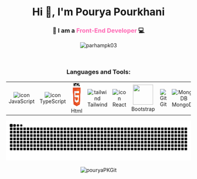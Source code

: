 <!-- Header - معرفی -->
<h1 align="center">Hi 👋, I'm Pourya Pourkhani</h1>
<h3 align="center">🎨 I am a <span style="color: #FF69B4;">Front-End Developer</span> 💻</h3>

<!-- Views -->
<p align="center"> 
  <img src="https://komarev.com/ghpvc/?username=parhampk03&label=Profile%20views&color=0e75b6&style=flat" alt="parhampk03" /> 
</p>

<!-- Trophy -->
<p align="center"> 
  <a href="https://github.com/ryo-ma/github-profile-trophy">
    <img src="https://github-profile-trophy.vercel.app/?username=parhampk03" alt="" />
  </a> 
</p>

<!-- Lang -->
<h3 align="center">Languages and Tools:</h3>

<div align="center">
  <table>
    <tr>
      <td align="center" width="90">
        <img src="https://techstack-generator.vercel.app/js-icon.svg" alt="icon" width="65" height="65" />
        <br>JavaScript
      </td>
      <td align="center" width="90">
        <img src="https://techstack-generator.vercel.app/ts-icon.svg" alt="icon" width="65" height="65" />
        <br>TypeScript
      </td>
      <td align="center" width="90">
        <img src="https://raw.githubusercontent.com/devicons/devicon/master/icons/html5/html5-original-wordmark.svg" alt="html5" width="65" height="65"/> 
        <br>Html
      </td>
      <td align="center" width="90">
        <img src="https://www.vectorlogo.zone/logos/tailwindcss/tailwindcss-icon.svg" alt="tailwind" width="65" height="65"/> 
        <br>Tailwind
      </td>
      <td align="center" width="90">
        <img src="https://techstack-generator.vercel.app/react-icon.svg" alt="icon" width="65" height="65" />
        <br>React
      </td>
      <td align="center" width="90">
        <img src="https://techstack-generator.vercel.app/redux-icon.svg" width="55" height="55" />
        <br>Bootstrap
      </td>
      <td align="center" width="90"> 
        <img src="https://techstack-generator.vercel.app/github-icon.svg" width="85" height="65" alt="Git" />
        <br>Git
      </td>
      <td align="center" width="90">
        <img width="55" height="55" alt="MongoDB" src="https://github.com/user-attachments/assets/b9f712ed-ac31-45c6-a928-3047e9914aa6" />
        <br>MongoDB
      </td>
      <td align="center" width="90">
        <img src="https://images-cdn.openxcell.com/wp-content/uploads/2024/07/24154156/dango-inner-2.webp" width="60" height="60" alt="Next.js" />
        <br>Next.js
      </td>       
      <td align="center" width="90">
        <img src="https://techstack-generator.vercel.app/nginx-icon.svg" alt="icon" width="65" height="65" />
        <br>Node.js
      </td>    
      <td align="center" width="90">
        <img src="https://www.vectorlogo.zone/logos/getpostman/getpostman-icon.svg" alt="postman" width="50" height="50"/> 
        <br>Postman
      </td> 
    </tr> 
  </table>
</div>


<!-- Snake animation center aligned -->
<div align="center">
  <img src="https://github.com/ParhamPK03/ParhamPK03/blob/output/github-snake-dark.svg" alt="Snake animation" />
</div>

<!-- Stats -->
<p align="center">
  <img src="https://github-readme-stats.vercel.app/api?username=pouryaPKGit&show_icons=true&locale=en" alt="pouryaPKGit" />
</p>
